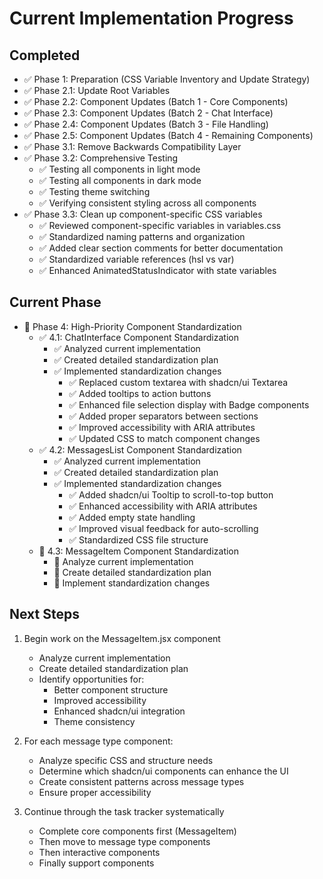 # Current Implementation Progress

## Completed
- ✅ Phase 1: Preparation (CSS Variable Inventory and Update Strategy)
- ✅ Phase 2.1: Update Root Variables
- ✅ Phase 2.2: Component Updates (Batch 1 - Core Components)
- ✅ Phase 2.3: Component Updates (Batch 2 - Chat Interface)
- ✅ Phase 2.4: Component Updates (Batch 3 - File Handling)
- ✅ Phase 2.5: Component Updates (Batch 4 - Remaining Components)
- ✅ Phase 3.1: Remove Backwards Compatibility Layer
- ✅ Phase 3.2: Comprehensive Testing
  - ✅ Testing all components in light mode
  - ✅ Testing all components in dark mode
  - ✅ Testing theme switching
  - ✅ Verifying consistent styling across all components
- ✅ Phase 3.3: Clean up component-specific CSS variables
  - ✅ Reviewed component-specific variables in variables.css
  - ✅ Standardized naming patterns and organization
  - ✅ Added clear section comments for better documentation
  - ✅ Standardized variable references (hsl vs var)
  - ✅ Enhanced AnimatedStatusIndicator with state variables

## Current Phase
- 🔲 Phase 4: High-Priority Component Standardization
  - ✅ 4.1: ChatInterface Component Standardization
    - ✅ Analyzed current implementation
    - ✅ Created detailed standardization plan
    - ✅ Implemented standardization changes
      - ✅ Replaced custom textarea with shadcn/ui Textarea
      - ✅ Added tooltips to action buttons
      - ✅ Enhanced file selection display with Badge components
      - ✅ Added proper separators between sections
      - ✅ Improved accessibility with ARIA attributes
      - ✅ Updated CSS to match component changes
  - ✅ 4.2: MessagesList Component Standardization
    - ✅ Analyzed current implementation
    - ✅ Created detailed standardization plan
    - ✅ Implemented standardization changes
      - ✅ Added shadcn/ui Tooltip to scroll-to-top button
      - ✅ Enhanced accessibility with ARIA attributes
      - ✅ Added empty state handling
      - ✅ Improved visual feedback for auto-scrolling
      - ✅ Standardized CSS file structure
  - 🔲 4.3: MessageItem Component Standardization
    - 🔲 Analyze current implementation
    - 🔲 Create detailed standardization plan
    - 🔲 Implement standardization changes

## Next Steps

1. Begin work on the MessageItem.jsx component
   - Analyze current implementation
   - Create detailed standardization plan
   - Identify opportunities for:
     - Better component structure
     - Improved accessibility
     - Enhanced shadcn/ui integration
     - Theme consistency

2. For each message type component:
   - Analyze specific CSS and structure needs
   - Determine which shadcn/ui components can enhance the UI
   - Create consistent patterns across message types
   - Ensure proper accessibility

3. Continue through the task tracker systematically
   - Complete core components first (MessageItem)
   - Then move to message type components
   - Then interactive components
   - Finally support components